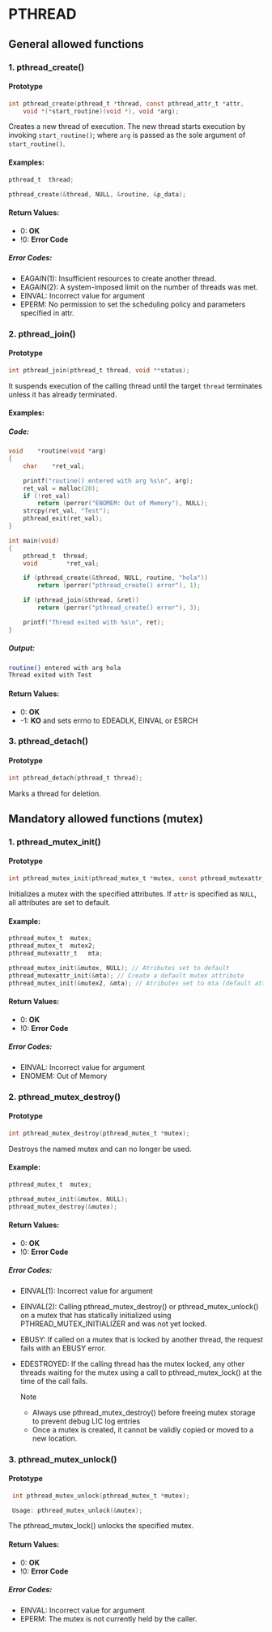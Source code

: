 # PTHREAD

## General allowed functions
### 1. **pthread_create()**

#### Prototype
```c
int pthread_create(pthread_t *thread, const pthread_attr_t *attr,
	void *(*start_routine)(void *), void *arg);
```
Creates a new thread of execution.
The new thread starts execution by invoking `start_routine()`; where `arg` is passed as the sole argument of `start_routine()`.

#### Examples:
```c
pthread_t  thread;

pthread_create(&thread, NULL, &routine, &p_data);
```

#### Return Values:
 - 0: **OK**
 - !0: **Error Code**

##### Error Codes:
 - EAGAIN(1): Insufficient resources to create another thread.
 - EAGAIN(2): A system-imposed limit on the number of threads was met.
 - EINVAL: Incorrect value for argument
 - EPERM: No permission to set the scheduling policy and parameters specified in attr.

### 2. **pthread_join()**

#### Prototype
```c
int pthread_join(pthread_t thread, void **status);
```
It suspends execution of the calling thread until the target `thread` terminates unless it has already terminated.

#### Examples:

##### Code:
```c
void	*routine(void *arg)
{
	char	*ret_val;

	printf("routine() entered with arg %s\n", arg);
	ret_val = malloc(20);
	if (!ret_val)
		return (perror("ENOMEM: Out of Memory"), NULL);
	strcpy(ret_val, "Test");
	pthread_exit(ret_val);
}

int main(void)
{
	pthread_t  thread;
	void		*ret_val;

	if (pthread_create(&thread, NULL, routine, "hola"))
		return (perror("pthread_create() error"), 1);

	if (pthread_join(&thread, &ret))
		return (perror("pthread_create() error"), 3);

	printf("Thread exited with %s\n", ret);
}
```
##### Output:
```bash
routine() entered with arg hola
Thread exited with Test
```

#### Return Values:
 - 0: **OK**
 - -1: **KO** and sets errno to EDEADLK, EINVAL or ESRCH

### 3. **pthread_detach()**

#### Prototype
```c
int pthread_detach(pthread_t thread);
```
Marks a thread for deletion.


## Mandatory allowed functions (mutex)

### 1. **pthread_mutex_init()**

#### Prototype
```c
int pthread_mutex_init(pthread_mutex_t *mutex, const pthread_mutexattr_t *attr);
```

Initializes a mutex with the specified attributes. If `attr` is specified as `NULL`, all attributes are set to default.

#### Example:
```c
pthread_mutex_t  mutex;
pthread_mutex_t  mutex2;
pthread_mutexattr_t   mta;

pthread_mutex_init(&mutex, NULL); // Atributes set to default
pthread_mutexattr_init(&mta); // Create a default mutex attribute
pthread_mutex_init(&mutex2, &mta); // Atributes set to mta (default attributes)
```
#### Return Values:
 - 0: **OK**
 - !0: **Error Code**

##### Error Codes:
 - EINVAL: Incorrect value for argument
 - ENOMEM: Out of Memory

### 2. **pthread_mutex_destroy()**

#### Prototype
```c
int pthread_mutex_destroy(pthread_mutex_t *mutex); 
```
Destroys the named mutex and can no longer be used.


#### Example:
```c
pthread_mutex_t  mutex;

pthread_mutex_init(&mutex, NULL);
pthread_mutex_destroy(&mutex);
```
#### Return Values:
 - 0: **OK**
 - !0: **Error Code**

##### Error Codes:
 - EINVAL(1): Incorrect value for argument
 - EINVAL(2): Calling pthread_mutex_destroy() or pthread_mutex_unlock() on a mutex that has statically initialized using PTHREAD_MUTEX_INITIALIZER and was not yet locked.
 - EBUSY: If called on a mutex that is locked by another thread, the request fails with an EBUSY error. 
 - EDESTROYED: If the calling thread has the mutex locked, any other threads waiting for the mutex using a call to pthread_mutex_lock() at the time of the call fails.

	> [!NOTE]
	>  - Always use pthread_mutex_destroy() before freeing mutex storage to prevent debug LIC log entries
	>  - Once a mutex is created, it cannot be validly copied or moved to a new location.

### 3. **pthread_mutex_unlock()**

#### Prototype
```c
 int pthread_mutex_unlock(pthread_mutex_t *mutex); 

 Usage: pthread_mutex_unlock(&mutex);
```
The pthread_mutex_lock() unlocks the specified mutex.


#### Return Values: 
 - 0: **OK**
 - !0: **Error Code**

##### Error Codes:
 - EINVAL: Incorrect value for argument
 - EPERM: The mutex is not currently held by the caller.

